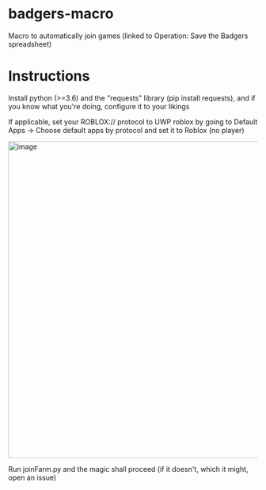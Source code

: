# badgers-macro
Macro to automatically join games (linked to Operation: Save the Badgers spreadsheet)

# Instructions
Install python (>=3.6) and the "requests" library (pip install requests), and if you know what you're doing, configure it to your likings

If applicable, set your ROBLOX:// protocol to UWP roblox by going to Default Apps -> Choose default apps by protocol and set it to Roblox (no player)

<img width="609" height="640" alt="image" src="https://github.com/user-attachments/assets/d8fe0451-8b1d-48bb-81a7-f1dbae3b3eea" />

Run joinFarm.py and the magic shall proceed (if it doesn't, which it might, open an issue)
